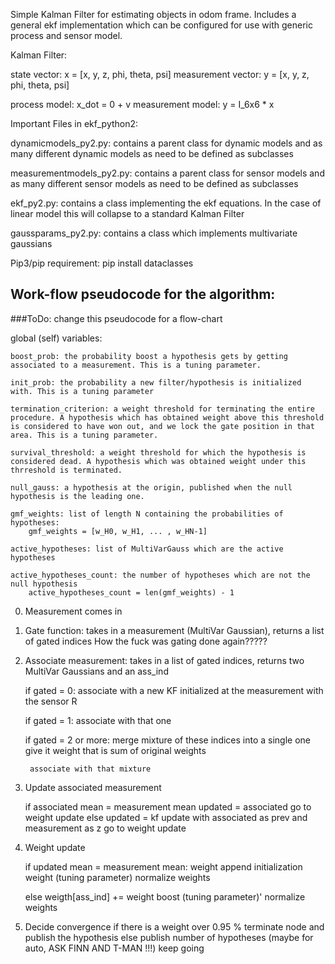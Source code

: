 Simple Kalman Filter for estimating objects in odom frame. Includes a general ekf implementation which can be configured for
use with generic process and sensor model.

Kalman Filter:

state vector:       x = [x, y, z, phi, theta, psi]
measurement vector: y = [x, y, z, phi, theta, psi]

process model:     x_dot = 0 + v
measurement model: y = I_6x6 * x


Important Files in ekf_python2:

dynamicmodels_py2.py: contains a parent class for dynamic models and as many different dynamic models as need to be defined 
as subclasses

measurementmodels_py2.py: contains a parent class for sensor models and as many different sensor models as need to be defined 
as subclasses

ekf_py2.py: contains a class implementing the ekf equations. In the case of linear model this will collapse to a standard Kalman Filter

gaussparams_py2.py: contains a class which implements multivariate gaussians

Pip3/pip requirement:
pip install dataclasses



## Work-flow pseudocode for the algorithm:
###ToDo: change this pseudocode for a flow-chart

global (self) variables:

    boost_prob: the probability boost a hypothesis gets by getting associated to a measurement. This is a tuning parameter.

    init_prob: the probability a new filter/hypothesis is initialized with. This is a tuning parameter

    termination_criterion: a weight threshold for terminating the entire procedure. A hypothesis which has obtained weight above this threshold is considered to have won out, and we lock the gate position in that area. This is a tuning parameter.

    survival_threshold: a weight threshold for which the hypothesis is considered dead. A hypothesis which was obtained weight under this thrreshold is terminated.
    
    null_gauss: a hypothesis at the origin, published when the null hypothesis is the leading one.

    gmf_weights: list of length N containing the probabilities of hypotheses:
        gmf_weights = [w_H0, w_H1, ... , w_HN-1]
    
    active_hypotheses: list of MultiVarGauss which are the active hypotheses

    active_hypotheses_count: the number of hypotheses which are not the null hypothesis
        active_hypotheses_count = len(gmf_weights) - 1
    

0) Measurement comes in

1) Gate function: takes in a measurement (MultiVar Gaussian), returns a list of gated indices
    How the fuck was gating done again?????

2) Associate measurement: takes in a list of gated indices, returns two MultiVar Gaussians and an ass_ind

    if gated = 0:
        associate with a new KF initialized at the measurement with the sensor R
    
    if gated = 1:
        associate with that one
    
    if gated = 2 or more:
        merge mixture of these indices into a single one
        give it weight that is sum of original weights

        associate with that mixture

    
3) Update associated measurement
    
    if associated mean = measurement mean
        updated = associated
        go to weight update
    else
        updated = kf update with associated as prev and measurement as z
        go to weight update
    
4) Weight update

    if updated mean = measurement mean:
        weight append initialization weight (tuning parameter)
        normalize weights

    else 
        weigth[ass_ind] += weight boost (tuning parameter)'
        normalize weights

5) Decide convergence
    if there is a weight over 0.95 %
        terminate node and publish the hypothesis
    else
        publish number of hypotheses (maybe for auto, ASK FINN AND T-MAN !!!)
        keep going
        